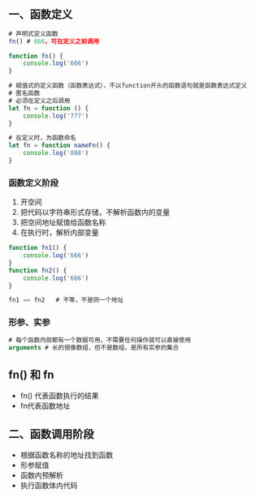 ## 一、函数定义
``` javascript
# 声明式定义函数
fn() # 666，可在定义之前调用

function fn() {
    console.log('666')
}

# 赋值式的定义函数（函数表达式），不以function开头的函数语句就是函数表达式定义
# 匿名函数
# 必须在定义之后调用
let fn = function () {
    console.log('777')
}

# 在定义时，为函数命名
let fn = function nameFn() {
    console.log('888')
}
```
### 函数定义阶段
1. 开空间
2. 把代码以字符串形式存储，不解析函数内的变量
3. 把空间地址赋值给函数名称
4. 在执行时，解析内部变量

``` javascript
function fn1() {
    console.log('666')
}
function fn2() {
    console.log('666')
}

fn1 == fn2   # 不等，不是同一个地址
```

### 形参、实参
``` javascript
# 每个函数内部都有一个数据可用，不需要任何操作就可以直接使用
arguments # 长的很像数组，但不是数组，是所有实参的集合
```

## fn() 和 fn
* fn() 代表函数执行的结果
* fn代表函数地址

## 二、函数调用阶段
*   根据函数名称的地址找到函数
*   形参赋值
*   函数内预解析
*   执行函数体内代码
